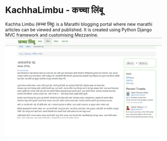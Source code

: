 # KachhaLimbu - कच्चा लिंबू
Kachha Limbu (कच्चा लिंबू) is a Marathi blogging portal where new marathi articles can be viewed and published.
It is created using Python Django MVC framework and customising Mezzanine.
![alt text](Screenshot/Screenshot1.png "Screenshot for one of article")
